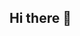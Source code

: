 ## Hi there 👋

<!--
**Freezy6439/Freezy6439** is a ✨ _special_ ✨ repository because its `README.md` (this file) appears on your GitHub profile.

Here are some ideas to get you started:

- I am not happy
-->
